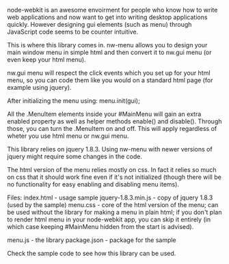 node-webkit is an awesome envoirment for people who know how to write web applications
and now want to get into writing desktop applications quickly. However designing gui
elements (such as menu) through JavaScript code seems to be counter intuitive.

This is where this library comes in. nw-menu allows you to design your main window menu
in simple html and then convert it to nw.gui menu (or even keep your html menu).

nw.gui menu will respect the click events which you set up for your html menu, so you
can code them like you would on a standard html page (for example using jquery).

After initializing the menu using:
menu.init(gui);

All the .MenuItem elements inside your #MainMenu will gain an extra enabled property
as well as helper methods enable() and disable(). Through those, you can turn the
.MenuItem on and off. This will apply regardless of wheter you use html menu or nw.gui
menu.

This library relies on jquery 1.8.3. Using nw-menu with newer versions of jquery might
require some changes in the code.

The html version of the menu relies mostly on css. In fact it relies so much on css that
it should work fine even if it's not initialized (though there will be no functionality
for easy enabling and disabling menu items).

Files:
index.html - usage sample
jquery-1.8.3.min.js - copy of jquery 1.8.3 (used by the sample)
menu.css - core of the html version of the menu; can be used without the library for making
a menu in plain html; if you don't plan to render html menu in your node-webkit app, you
can skip it entirely (in which case keeping #MainMenu hidden from the start is advised).

menu.js - the library
package.json - package for the sample

Check the sample code to see how this library can be used.
